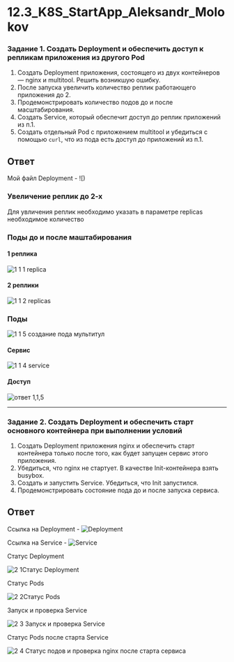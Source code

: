 # 12.3_K8S_StartApp_Aleksandr_Molokov

### Задание 1. Создать Deployment и обеспечить доступ к репликам приложения из другого Pod

1. Создать Deployment приложения, состоящего из двух контейнеров — nginx и multitool. Решить возникшую ошибку.
2. После запуска увеличить количество реплик работающего приложения до 2.
3. Продемонстрировать количество подов до и после масштабирования.
4. Создать Service, который обеспечит доступ до реплик приложений из п.1.
5. Создать отдельный Pod с приложением multitool и убедиться с помощью `curl`, что из пода есть доступ до приложений из п.1.

## Ответ

Мой файл Deployment - ![)

### Увеличение реплик до 2-х

Для увличения реплик необходимо указать в параметре replicas необходимое количество

### Поды до и после маштабирования

#### 1 реплика

![1 1 1 replica](https://github.com/ALEMOLOKOV/12.3_K8S_StartApp_Aleksandr_Molokov/assets/109212419/a9247007-66ab-470b-86bd-a83d7d609f39)

#### 2 реплики

![1 1 2 replicas](https://github.com/ALEMOLOKOV/12.3_K8S_StartApp_Aleksandr_Molokov/assets/109212419/40c05d70-24d5-4f85-9327-50b8645c8488)

### Поды

![1 1 5 создание пода мультитул](https://github.com/ALEMOLOKOV/12.3_K8S_StartApp_Aleksandr_Molokov/assets/109212419/d7d2a831-cb48-45b1-942d-92bab2645a95)

#### Сервис

![1 1 4 service](https://github.com/ALEMOLOKOV/12.3_K8S_StartApp_Aleksandr_Molokov/assets/109212419/c28d2859-178a-486a-8fc6-e4aa43c3a998)

#### Доступ 

![ответ 1,1,5](https://github.com/ALEMOLOKOV/12.3_K8S_StartApp_Aleksandr_Molokov/assets/109212419/4b1f4978-f762-4f0f-ae0e-ffbdf4b8a84b)


------

### Задание 2. Создать Deployment и обеспечить старт основного контейнера при выполнении условий

1. Создать Deployment приложения nginx и обеспечить старт контейнера только после того, как будет запущен сервис этого приложения.
2. Убедиться, что nginx не стартует. В качестве Init-контейнера взять busybox.
3. Создать и запустить Service. Убедиться, что Init запустился.
4. Продемонстрировать состояние пода до и после запуска сервиса.

## Ответ

Ссылка на Deployment - ![Deployment](https://github.com/ALEMOLOKOV/12.3_K8S_StartApp_Aleksandr_Molokov/blob/49ce87a166f74a44d69e66c81aa838254ab21501/Deployment.yaml)

Ссылка на Service - ![Service](https://github.com/ALEMOLOKOV/12.3_K8S_StartApp_Aleksandr_Molokov/blob/cd0d7d873780023cbf0d1cf20cd323f66030e13b/Service.yaml)

Статус Deployment

![2 1Статус Deployment](https://github.com/ALEMOLOKOV/12.3_K8S_StartApp_Aleksandr_Molokov/assets/109212419/905b8856-c057-4533-be9f-7b9fd15ee283)

Статус Pods

![2 2Статус Pods](https://github.com/ALEMOLOKOV/12.3_K8S_StartApp_Aleksandr_Molokov/assets/109212419/85829aea-6b3f-49df-bee4-a8aa5c0928da)

Запуск и проверка Service

![2 3 Запуск и проверка Service](https://github.com/ALEMOLOKOV/12.3_K8S_StartApp_Aleksandr_Molokov/assets/109212419/68ddc692-bbf8-4325-b6b4-b077aae05c06)

Статус Pods после старта Service

![2 4 Статус подов и проверка nginx после старта сервиса](https://github.com/ALEMOLOKOV/12.3_K8S_StartApp_Aleksandr_Molokov/assets/109212419/6c0349fb-e867-4d65-8f40-1db1618f70b8)



